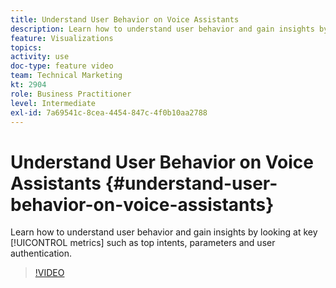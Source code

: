 ```yaml
---
title: Understand User Behavior on Voice Assistants
description: Learn how to understand user behavior and gain insights by looking at key metrics such as top intents, parameters and user authentication.
feature: Visualizations
topics: 
activity: use
doc-type: feature video
team: Technical Marketing
kt: 2904
role: Business Practitioner
level: Intermediate
exl-id: 7a69541c-8cea-4454-847c-4f0b10aa2788
---
```

# Understand User Behavior on Voice Assistants {#understand-user-behavior-on-voice-assistants}

Learn how to understand user behavior and gain insights by looking at key [!UICONTROL metrics] such as top intents, parameters and user authentication.

>[!VIDEO](https://video.tv.adobe.com/v/27227/?quality=9)
